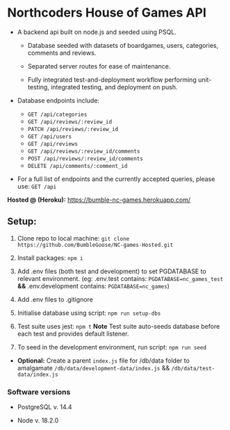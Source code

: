 # Northcoders House of Games API

- A backend api built on node.js and seeded using PSQL.

  - Database seeded with datasets of boardgames, users, categories, comments and reviews.

  - Separated server routes for ease of maintenance.

  - Fully integrated test-and-deployment workflow performing unit-testing, integrated testing, and deployment on push.

- Database endpoints include:
  - `GET /api/categories`
  - `GET /api/reviews/:review_id`
  - `PATCH /api/reviews/:review_id`
  - `GET /api/users`
  - `GET /api/reviews`
  - `GET /api/reviews/:review_id/comments`
  - `POST /api/reviews/:review_id/comments`
  - `DELETE /api/comments/:comment_id`
- For a full list of endpoints and the currently accepted queries, please use: `GET /api`

**Hosted @ (Heroku):** https://bumble-nc-games.herokuapp.com/

## Setup:

1. Clone repo to local machine: `git clone https://github.com/BumbleGoose/NC-games-Hosted.git`

2. Install packages: `npm i`

3. Add .env files (both test and development) to set PGDATABASE to relevant environment. (eg: .env.test contains: `PGDATABASE=nc_games_test` **&&** .env.development contains: `PGDATABASE=nc_games`)

4. Add .env files to .gitignore

5. Initialise database using script: `npm run setup-dbs`

6. Test suite uses jest: `npm t`
   **Note** Test suite auto-seeds database before each test and provides default listener.

7. To seed in the development environment, run script: `npm run seed`

- **Optional:** Create a parent `index.js` file for /db/data folder to amalgamate `/db/data/development-data/index.js` && `/db/data/test-data/index.js`

### Software versions

- PostgreSQL v. 14.4

- Node v. 18.2.0
